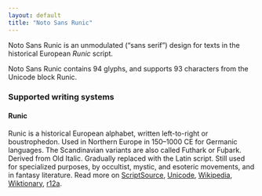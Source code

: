 ```yaml
---
layout: default
title: "Noto Sans Runic"
---
```

Noto Sans Runic is an unmodulated (“sans serif”) design for texts in the historical European _Runic_ script. 

Noto Sans Runic contains 94 glyphs, and supports 93 characters from the Unicode block Runic.


### Supported writing systems


#### Runic

Runic is a historical European alphabet, written left-to-right or boustrophedon. Used in Northern Europe in 150–1000 CE for Germanic languages. The Scandinavian variants are also called Futhark or Fuþark. Derived from Old Italic. Gradually replaced with the Latin script. Still used for specialized purposes, by occultist, mystic, and esoteric movements, and in fantasy literature. Read more on [ScriptSource](https://scriptsource.org/scr/Runr), [Unicode](https://www.unicode.org/versions/Unicode13.0.0/ch08.pdf#G26624), [Wikipedia](https://en.wikipedia.org/wiki/ISO_15924:Runr), [Wiktionary](https://en.wiktionary.org/wiki/Category:Runic_script), [r12a](https://r12a.github.io/scripts/links?iso=Runr).


